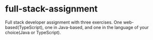 # full-stack-assignment
Full stack developer assignment with three exercises.  One web-based(TypeScript), one in Java-based, and one in the language of your choice(Java or TypeScript). 
